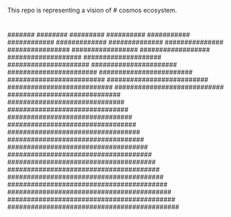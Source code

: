 This repo is representing a vision of # cosmos ecosystem.
#
##
###
####
#####
######
#######
########
#########
##########
###########
############
#############
##############
###############
################
#################
##################
###################
####################
#####################
######################
#######################
########################
#########################
##########################
###########################
############################
#############################
##############################
###############################
################################
#################################
##################################
###################################
####################################
#####################################
######################################
#######################################
########################################
#########################################
##########################################
###########################################
############################################
